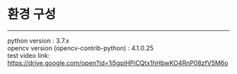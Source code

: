 # 환경 구성
-------------------------
python version : 3.7.x  
opencv version (opencv-contrib-python) : 4.1.0.25  
test video link:  
https://drive.google.com/open?id=1i5gpiHPiCQtx1hHbwKO4RnP08zfV5M6o  
